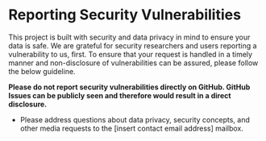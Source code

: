 <!--
 SPDX-FileCopyrightText: 2021 the BWRP-blockchain-adapter contributors.

 SPDX-License-Identifier: Apache-2.0
-->
# Reporting Security Vulnerabilities

This project is built with security and data privacy in mind to ensure your data is safe. We are grateful for security researchers and users reporting a vulnerability to us, first. To ensure that your request is handled in a timely manner and non-disclosure of vulnerabilities can be assured, please follow the below guideline.

**Please do not report security vulnerabilities directly on GitHub. GitHub Issues can be publicly seen and therefore would result in a direct disclosure.**

* Please address questions about data privacy, security concepts, and other media requests to the [insert contact email address] mailbox.
